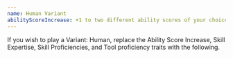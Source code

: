 ```yaml
---
name: Human Variant
abilityScoreIncrease: +1 to two different ability scores of your choice
---
```

If you wish to play a Variant: Human, replace the Ability Score Increase, Skill Expertise, Skill Proficiencies, and Tool
proficiency traits with the following.
